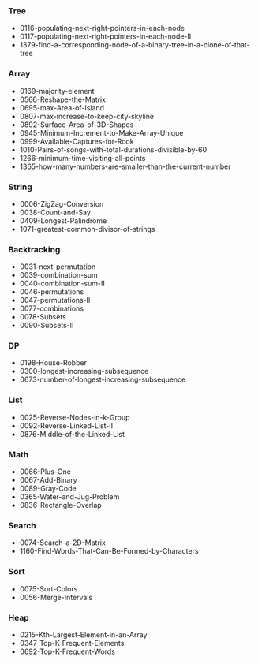 
### Tree
  - 0116-populating-next-right-pointers-in-each-node
  - 0117-populating-next-right-pointers-in-each-node-II
  - 1379-find-a-corresponding-node-of-a-binary-tree-in-a-clone-of-that-tree

### Array
  - 0169-majority-element
  - 0566-Reshape-the-Matrix
  - 0695-max-Area-of-Island
  - 0807-max-increase-to-keep-city-skyline
  - 0892-Surface-Area-of-3D-Shapes
  - 0945-Minimum-Increment-to-Make-Array-Unique
  - 0999-Available-Captures-for-Rook
  - 1010-Pairs-of-songs-with-total-durations-divisible-by-60
  - 1266-minimum-time-visiting-all-points
  - 1365-how-many-numbers-are-smaller-than-the-current-number

### String
  - 0006-ZigZag-Conversion
  - 0038-Count-and-Say
  - 0409-Longest-Palindrome
  - 1071-greatest-common-divisor-of-strings
  
### Backtracking
  - 0031-next-permutation
  - 0039-combination-sum
  - 0040-combination-sum-II
  - 0046-permutations
  - 0047-permutations-II
  - 0077-combinations
  - 0078-Subsets
  - 0090-Subsets-II

### DP
  - 0198-House-Robber
  - 0300-longest-increasing-subsequence
  - 0673-number-of-longest-increasing-subsequence

### List
  - 0025-Reverse-Nodes-in-k-Group
  - 0092-Reverse-Linked-List-II
  - 0876-Middle-of-the-Linked-List
  
### Math
  - 0066-Plus-One
  - 0067-Add-Binary
  - 0089-Gray-Code
  - 0365-Water-and-Jug-Problem
  - 0836-Rectangle-Overlap

### Search
  - 0074-Search-a-2D-Matrix
  - 1160-Find-Words-That-Can-Be-Formed-by-Characters
  
### Sort
  - 0075-Sort-Colors
  - 0056-Merge-Intervals
  
### Heap
  - 0215-Kth-Largest-Element-in-an-Array
  - 0347-Top-K-Frequent-Elements
  - 0692-Top-K-Frequent-Words
